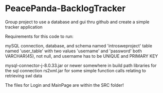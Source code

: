 # PeacePanda-BacklogTracker
Group project to use a database and gui thru github and create a simple tracker application

Requirements for this code to run:

mySQL connection, database, and schema named 'introsweproject'
table named 'user_table' with two values 'username' and 'password' both VARCHAR(45), not null, and username has to be UNIQUE and PRIMARY KEY

mysql-connector-j-8.0.33.jar or newer somewhere in build path libraries for the sql connection
rs2xml.jar for some simple function calls relating to retrieving swl data


The files for Login and MainPage are within the SRC folder!
